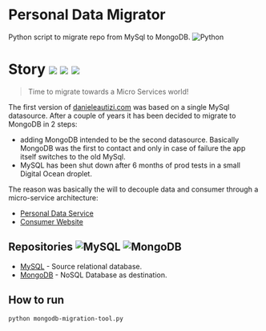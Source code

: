 # Personal Data Migrator
Python script to migrate repo from MySql to MongoDB. ![Python](https://github.com/simple-icons/simple-icons/blob/develop/icons/python.svg)

# Story [![](https://img.shields.io/badge/language-python-brightgreen.svg)]() [![](https://img.shields.io/badge/source-MySQL-yellow.svg)]() [![](https://img.shields.io/badge/destination-mongoDB-green.svg)]()
> Time to migrate towards a Micro Services world!

The first version of [danieleautizi.com](https://github.com/dautizi/danieleautizi.com) was based on a single MySql datasource.
After a couple of years it has been decided to migrate to MongoDB in 2 steps:
* adding MongoDB intended to be the second datasource. Basically MongoDB was the first to contact and only in case of failure the app itself switches to the old MySql.
* MySQL has been shut down after 6 months of prod tests in a small Digital Ocean droplet.

The reason was basically the will to decouple data and consumer through a micro-service architecture:
* [Personal Data Service](https://github.com/dautizi/personal-data-service)
* [Consumer Website](https://github.com/dautizi/danieleautizi-website)

## Repositories ![MySQL](https://github.com/simple-icons/simple-icons/blob/develop/icons/mysql.svg) ![MongoDB](https://github.com/simple-icons/simple-icons/blob/develop/icons/mongodb.svg)

- [MySQL](https://www.mysql.com/) - Source relational database.
- [MongoDB](https://www.mongodb.com/) - NoSQL Database as destination.

## How to run

```
python mongodb-migration-tool.py
```